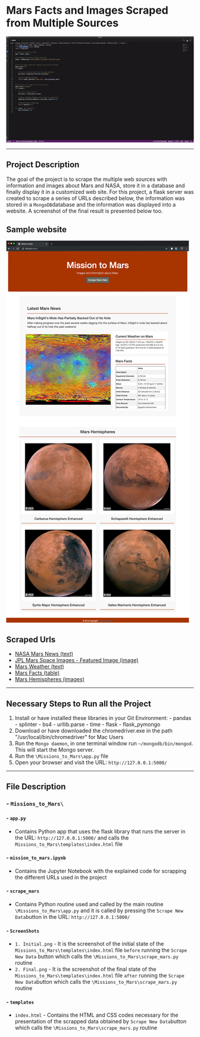 # Mars Facts and Images Scraped from Multiple Sources

![Initial](Missions_to_Mars/ScreenShots/app_running.gif "App Running`")

---

## Project Description

The goal of the project is to scrape the multiple web sources with information and images about Mars and NASA, store it in a database and finally display it in a customized web site. For this project, a flask server was created to scrape a series of URLs described below, the information was stored in a `MongoDB`database and the information was displayed into a website. A screenshot of the final result is presented below too.

## Sample website

![Initial](Missions_to_Mars/ScreenShots/2_Final.png "Page before running the `Scrape New Data`")

## Scraped Urls

- [NASA Mars News (text)](https://mars.nasa.gov/news/)
- [JPL Mars Space Images - Featured Image (image)](https://www.jpl.nasa.gov/spaceimages/?search=&category=Mars)
- [Mars Weather (text)](https://twitter.com/marswxreport?lang=en)
- [Mars Facts (table)](https://space-facts.com/mars/)
- [Mars Hemispheres (images)](https://astrogeology.usgs.gov/search/results?q=hemisphere+enhanced&k1=target&v1=Mars)

---

## Necessary Steps to Run all the Project

1. Install or have installed these libraries in your Git Environment:
        -   pandas
        -   splinter
        -   bs4
        -   urllib.parse
        -   time
        -   flask
        -   flask_pymongo
2. Download or have downloaded the chromedriver.exe in the path "/usr/local/bin/chromedriver" for Mac Users
3. Run the `Mongo daemon`, in one terminal window run `~/mongodb/bin/mongod`. This will start the Mongo server.
4. Run the `\Missions_to_Mars\app.py` file
5. Open your browser and visit the URL: `http://127.0.0.1:5000/`

---

## File Description

### - `Missions_to_Mars\`

#### - `app.py`

- Contains Python app that uses the flask library that runs the server in the URL: `http://127.0.0.1:5000/` and calls the `Missions_to_Mars\templates\index.html` file

#### - `mission_to_mars.ipynb`

- Contains the Jupyter Notebook with the explained code for scrapping the different URLs used in the project

#### - `scrape_mars`

- Contains Python routine used and called by the main routine `\Missions_to_Mars\app.py` and it is called by pressing the `Scrape New Data`button in the URL: `http://127.0.0.1:5000/`

#### -  `ScreenShots`

- `1. Initial.png` - It is the screenshot of the initial state of the `Missions_to_Mars\templates\index.html` file `before` running the `Scrape New Data` button which calls the `\Missions_to_Mars\scrape_mars.py` routine
- `2. Final.png` - It is the screenshot of the final state of the `Missions_to_Mars\templates\index.html` file `after` running the `Scrape New Data`button which calls the `\Missions_to_Mars\scrape_mars.py` routine

#### -  `templates`

- `index.html` - Contains the HTML and CSS codes necessary for the presentation of the scrapped data obtained by `Scrape New Data`button which calls the `\Missions_to_Mars\scrape_mars.py` routine
